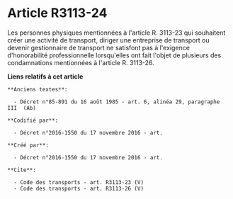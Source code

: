 # Article R3113-24

Les personnes physiques mentionnées à l'article R. 3113-23 qui souhaitent créer une activité de transport, diriger une
entreprise de transport ou devenir gestionnaire de transport ne satisfont pas à l'exigence d'honorabilité professionnelle
lorsqu'elles ont fait l'objet de plusieurs des condamnations mentionnées à l'article R. 3113-26.

**Liens relatifs à cet article**

	**Anciens textes**:

	  - Décret n°85-891 du 16 août 1985 - art. 6, alinéa 29, paragraphe III  (Ab)

	**Codifié par**:

	  - Décret n°2016-1550 du 17 novembre 2016 - art.

	**Créé par**:

	  - Décret n°2016-1550 du 17 novembre 2016 - art.

	**Cite**:

	  - Code des transports - art. R3113-23 (V)
	  - Code des transports - art. R3113-26 (V)
